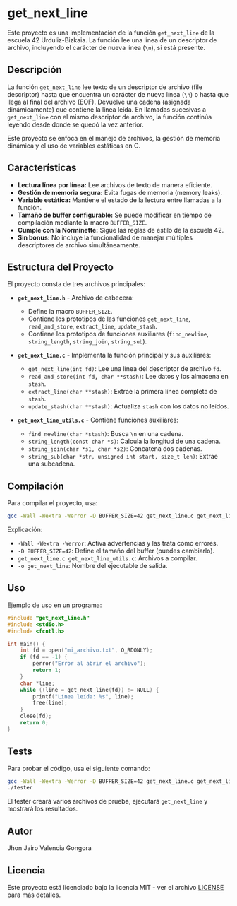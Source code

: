 # get_next_line

Este proyecto es una implementación de la función `get_next_line` de la escuela 42 Urduliz-Bizkaia. La función lee una línea de un descriptor de archivo, incluyendo el carácter de nueva línea (`\n`), si está presente.

## Descripción

La función `get_next_line` lee texto de un descriptor de archivo (file descriptor) hasta que encuentra un carácter de nueva línea (`\n`) o hasta que llega al final del archivo (EOF). Devuelve una cadena (asignada dinámicamente) que contiene la línea leída. En llamadas sucesivas a `get_next_line` con el mismo descriptor de archivo, la función continúa leyendo desde donde se quedó la vez anterior.

Este proyecto se enfoca en el manejo de archivos, la gestión de memoria dinámica y el uso de variables estáticas en C.

## Características

* **Lectura línea por línea:** Lee archivos de texto de manera eficiente.
* **Gestión de memoria segura:** Evita fugas de memoria (memory leaks).
* **Variable estática:** Mantiene el estado de la lectura entre llamadas a la función.
* **Tamaño de buffer configurable:** Se puede modificar en tiempo de compilación mediante la macro `BUFFER_SIZE`.
* **Cumple con la Norminette:** Sigue las reglas de estilo de la escuela 42.
* **Sin bonus:** No incluye la funcionalidad de manejar múltiples descriptores de archivo simultáneamente.

## Estructura del Proyecto

El proyecto consta de tres archivos principales:

* **`get_next_line.h`** - Archivo de cabecera:
  * Define la macro `BUFFER_SIZE`.
  * Contiene los prototipos de las funciones `get_next_line`, `read_and_store`, `extract_line`, `update_stash`.
  * Contiene los prototipos de funciones auxiliares (`find_newline`, `string_length`, `string_join`, `string_sub`).

* **`get_next_line.c`** - Implementa la función principal y sus auxiliares:
  * `get_next_line(int fd)`: Lee una línea del descriptor de archivo `fd`.
  * `read_and_store(int fd, char **stash)`: Lee datos y los almacena en `stash`.
  * `extract_line(char **stash)`: Extrae la primera línea completa de `stash`.
  * `update_stash(char **stash)`: Actualiza `stash` con los datos no leídos.

* **`get_next_line_utils.c`** - Contiene funciones auxiliares:
  * `find_newline(char *stash)`: Busca `\n` en una cadena.
  * `string_length(const char *s)`: Calcula la longitud de una cadena.
  * `string_join(char *s1, char *s2)`: Concatena dos cadenas.
  * `string_sub(char *str, unsigned int start, size_t len)`: Extrae una subcadena.

## Compilación

Para compilar el proyecto, usa:

```bash
gcc -Wall -Wextra -Werror -D BUFFER_SIZE=42 get_next_line.c get_next_line_utils.c -o get_next_line
```

Explicación:
- `-Wall -Wextra -Werror`: Activa advertencias y las trata como errores.
- `-D BUFFER_SIZE=42`: Define el tamaño del buffer (puedes cambiarlo).
- `get_next_line.c get_next_line_utils.c`: Archivos a compilar.
- `-o get_next_line`: Nombre del ejecutable de salida.

## Uso

Ejemplo de uso en un programa:

```c
#include "get_next_line.h"
#include <stdio.h>
#include <fcntl.h>

int main() {
    int fd = open("mi_archivo.txt", O_RDONLY);
    if (fd == -1) {
        perror("Error al abrir el archivo");
        return 1;
    }
    char *line;
    while ((line = get_next_line(fd)) != NULL) {
        printf("Línea leída: %s", line);
        free(line);
    }
    close(fd);
    return 0;
}
```

## Tests

Para probar el código, usa el siguiente comando:

```bash
gcc -Wall -Wextra -Werror -D BUFFER_SIZE=42 get_next_line.c get_next_line_utils.c main.c -o tester
./tester
```

El tester creará varios archivos de prueba, ejecutará `get_next_line` y mostrará los resultados.

## Autor

Jhon Jairo Valencia Gongora

## Licencia

Este proyecto está licenciado bajo la licencia MIT - ver el archivo [LICENSE](LICENSE) para más detalles.

